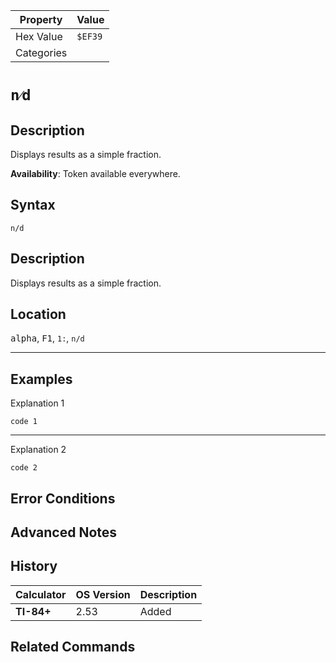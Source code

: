 | Property      | Value |
|---------------|-------|
| Hex Value     | `$EF39`|
| Categories    | <ul></ul> |

# `n⁄d`

## Description
Displays results as a simple fraction.


<b>Availability</b>: Token available everywhere.

## Syntax
`n/d`

## Description
Displays results as a simple fraction.

## Location
<kbd>alpha</kbd>, <kbd>F1</kbd>, `1:`, `n/d`
<hr>

## Examples

Explanation 1
```ti-basic
code 1
```
---
Explanation 2
```ti-basic
code 2
```

## Error Conditions


## Advanced Notes


## History
| Calculator | OS Version | Description |
|------------|------------|-------------|
| <b>TI-84+</b> | 2.53 | Added

## Related Commands

    